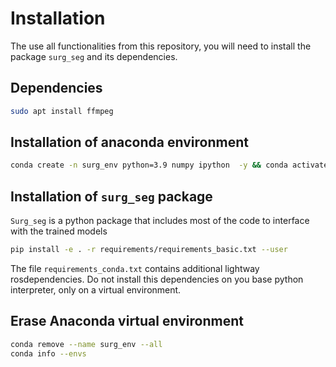# Installation

The use all functionalities from this repository, you will need to install the package `surg_seg` and its dependencies.

## Dependencies

```bash
sudo apt install ffmpeg
```
## Installation of anaconda environment

```bash
conda create -n surg_env python=3.9 numpy ipython  -y && conda activate surg_env
```
## Installation of `surg_seg` package

`Surg_seg` is a python package that includes most of the code to interface with the trained models

```bash
pip install -e . -r requirements/requirements_basic.txt --user
```

The file `requirements_conda.txt` contains additional lightway rosdependencies. Do not install this dependencies on you base python interpreter, only on a virtual environment.


## Erase Anaconda virtual environment

```bash
conda remove --name surg_env --all
conda info --envs
```
